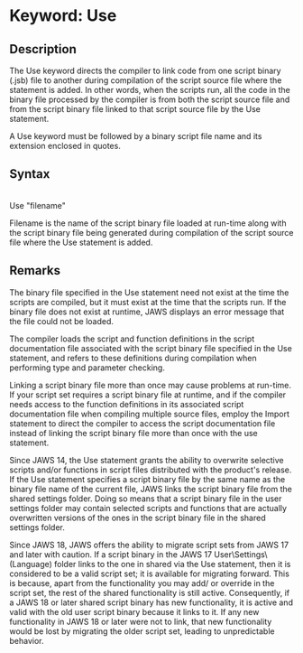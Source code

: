 # Keyword: Use

## Description

The Use keyword directs the compiler to link code from one script binary
(.jsb) file to another during compilation of the script source file
where the statement is added. In other words, when the scripts run, all
the code in the binary file processed by the compiler is from both the
script source file and from the script binary file linked to that script
source file by the Use statement.

A Use keyword must be followed by a binary script file name and its
extension enclosed in quotes.

## Syntax

\
Use \"filename\"

Filename is the name of the script binary file loaded at run-time along
with the script binary file being generated during compilation of the
script source file where the Use statement is added.

## Remarks

The binary file specified in the Use statement need not exist at the
time the scripts are compiled, but it must exist at the time that the
scripts run. If the binary file does not exist at runtime, JAWS displays
an error message that the file could not be loaded.

The compiler loads the script and function definitions in the script
documentation file associated with the script binary file specified in
the Use statement, and refers to these definitions during compilation
when performing type and parameter checking.

Linking a script binary file more than once may cause problems at
run-time. If your script set requires a script binary file at runtime,
and if the compiler needs access to the function definitions in its
associated script documentation file when compiling multiple source
files, employ the Import statement to direct the compiler to access the
script documentation file instead of linking the script binary file more
than once with the use statement.

Since JAWS 14, the Use statement grants the ability to overwrite
selective scripts and/or functions in script files distributed with the
product\'s release. If the Use statement specifies a script binary file
by the same name as the binary file name of the current file, JAWS links
the script binary file from the shared settings folder. Doing so means
that a script binary file in the user settings folder may contain
selected scripts and functions that are actually overwritten versions of
the ones in the script binary file in the shared settings folder.

Since JAWS 18, JAWS offers the ability to migrate script sets from JAWS
17 and later with caution. If a script binary in the JAWS 17
User\\Settings\\(Language) folder links to the one in shared via the Use
statement, then it is considered to be a valid script set; it is
available for migrating forward. This is because, apart from the
functionality you may add/ or override in the script set, the rest of
the shared functionality is still active. Consequently, if a JAWS 18 or
later shared script binary has new functionality, it is active and valid
with the old user script binary because it links to it. If any new
functionality in JAWS 18 or later were not to link, that new
functionality would be lost by migrating the older script set, leading
to unpredictable behavior.
